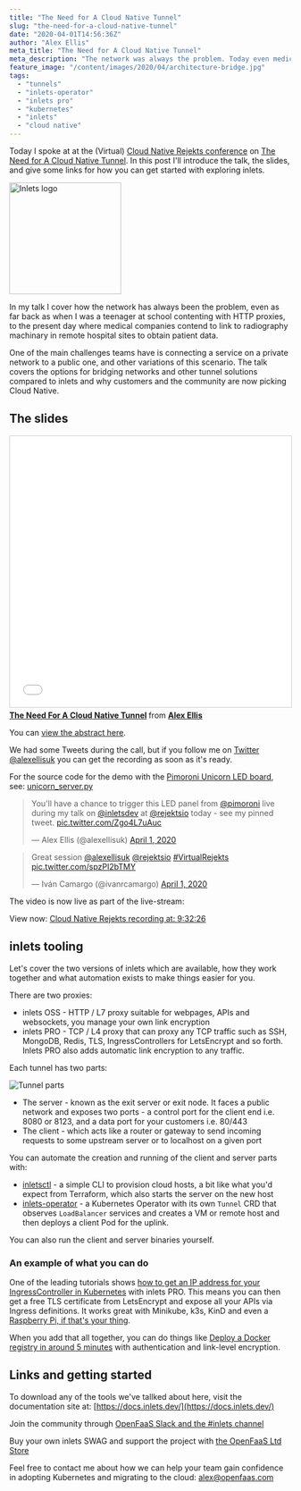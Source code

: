```yaml
---
title: "The Need for A Cloud Native Tunnel"
slug: "the-need-for-a-cloud-native-tunnel"
date: "2020-04-01T14:56:36Z"
author: "Alex Ellis"
meta_title: "The Need for A Cloud Native Tunnel"
meta_description: "The network was always the problem. Today even medical firms struggle to connect radiography equipment to the cloud. Find out why we need a new tunnel."
feature_image: "/content/images/2020/04/architecture-bridge.jpg"
tags:
  - "tunnels"
  - "inlets-operator"
  - "inlets pro"
  - "kubernetes"
  - "inlets"
  - "cloud native"
---
```


Today I spoke at at the (Virtual) [Cloud Native Rejekts conference](https://virtual.rejekts.io/) on [The Need for A Cloud Native Tunnel](https://cfp.cloud-native.rejekts.io/virtual-rejekts-2020/talk/ZJG8CL/). In this post I'll introduce the talk, the slides, and give some links for how you can get started with exploring inlets.

<img src="https://github.com/inlets/inlets/raw/master/docs/inlets-logo-sm.png" width="200" alt="Inlets logo">

In my talk I cover how the network has always been the problem, even as far back as when I was a teenager at school contenting with HTTP proxies, to the present day where medical companies contend to link to radiography machinary in remote hospital sites to obtain patient data.

One of the main challenges teams have is connecting a service on a private network to a public one, and other variations of this scenario. The talk covers the options for bridging networks and other tunnel solutions compared to inlets and why customers and the community are now picking Cloud Native.

## The slides

<iframe src="//www.slideshare.net/slideshow/embed_code/key/zLys91X0VCzYvW" width="595" height="485" frameborder="0" marginwidth="0" marginheight="0" scrolling="no" style="border:1px solid #CCC; border-width:1px; margin-bottom:5px; max-width: 100%;" allowfullscreen> </iframe> <div style="margin-bottom:5px"> <strong> <a href="//www.slideshare.net/AlexEllis11/the-need-for-a-cloud-native-tunnel" title="The Need For A Cloud Native Tunnel" target="_blank">The Need For A Cloud Native Tunnel</a> </strong> from <strong><a href="https://www.slideshare.net/AlexEllis11" target="_blank">Alex Ellis</a></strong> </div>

You can [view the abstract here](https://cfp.cloud-native.rejekts.io/virtual-rejekts-2020/talk/ZJG8CL/).

We had some Tweets during the call, but if you follow me on [Twitter @alexellisuk](https://twitter.com/alexellisuk/) you can get the recording as soon as it's ready.

For the source code for the demo with the [Pimoroni Unicorn LED board](https://shop.pimoroni.com/products/unicorn-hat), see: [unicorn_server.py](https://gist.github.com/alexellis/deb5577b078022888274af27b3a0c70c)

<blockquote class="twitter-tweet"><p lang="en" dir="ltr">You&#39;ll have a chance to trigger this LED panel from <a href="https://twitter.com/pimoroni?ref_src=twsrc%5Etfw">@pimoroni</a> live during my talk on <a href="https://twitter.com/inletsdev?ref_src=twsrc%5Etfw">@inletsdev</a> at <a href="https://twitter.com/rejektsio?ref_src=twsrc%5Etfw">@rejektsio</a> today - see my pinned tweet. <a href="https://t.co/Zgo4L7uAuc">pic.twitter.com/Zgo4L7uAuc</a></p>&mdash; Alex Ellis (@alexellisuk) <a href="https://twitter.com/alexellisuk/status/1245349052247691264?ref_src=twsrc%5Etfw">April 1, 2020</a></blockquote> <script async src="https://platform.twitter.com/widgets.js" charset="utf-8"></script>

<blockquote class="twitter-tweet"><p lang="en" dir="ltr">Great session <a href="https://twitter.com/alexellisuk?ref_src=twsrc%5Etfw">@alexellisuk</a> <a href="https://twitter.com/rejektsio?ref_src=twsrc%5Etfw">@rejektsio</a> <a href="https://twitter.com/hashtag/VirtualRejekts?src=hash&amp;ref_src=twsrc%5Etfw">#VirtualRejekts</a> <a href="https://t.co/spzPI2bTMY">pic.twitter.com/spzPI2bTMY</a></p>&mdash; Iván Camargo (@ivanrcamargo) <a href="https://twitter.com/ivanrcamargo/status/1245392712624492545?ref_src=twsrc%5Etfw">April 1, 2020</a></blockquote> <script async src="https://platform.twitter.com/widgets.js" charset="utf-8"></script>

The video is now live as part of the live-stream:

View now: [Cloud Native Rejekts recording at: 9:32:26](https://youtu.be/cZEcdTOwV-A?t=34346)

## inlets tooling

Let's cover the two versions of inlets which are available, how they work together and what automation exists to make things easier for you.

There are two proxies:

* inlets OSS - HTTP / L7 proxy suitable for webpages, APIs and websockets, you manage your own link encryption
* inlets PRO - TCP / L4 proxy that can proxy any TCP traffic such as SSH, MongoDB, Redis, TLS, IngressControllers for LetsEncrypt and so forth. Inlets PRO also adds automatic link encryption to any traffic.

Each tunnel has two parts:

![Tunnel parts](https://docs.inlets.dev/images/conceptual.png)

* The server - known as the exit server or exit node. It faces a public network and exposes two ports - a control port for the client end i.e. 8080 or 8123, and a data port for your customers i.e. 80/443
* The client - which acts like a router or gateway to send incoming requests to some upstream server or to localhost on a given port

You can automate the creation and running of the client and server parts with:

* [inletsctl](https://github.com/inlets/inletsctl) - a simple CLI to provision cloud hosts, a bit like what you'd expect from Terraform, which also starts the server on the new host
* [inlets-operator](https://github.com/inlets/inlets-operator) - a Kubernetes Operator with its own `Tunnel` CRD that observes `LoadBalancer` services and creates a VM or remote host and then deploys a client Pod for the uplink.

You can also run the client and server binaries yourself.

### An example of what you can do

One of the leading tutorials shows [how to get an IP address for your IngressController in Kubernetes](https://docs.inlets.dev/#/get-started/quickstart-ingresscontroller-cert-manager?id=expose-your-ingresscontroller-and-get-tls-from-letsencrypt) with inlets PRO. This means you can then get a free TLS certificate from LetsEncrypt and expose all your APIs via Ingress definitions. It works great with Minikube, k3s, KinD and even a [Raspberry Pi, if that's your thing](https://medium.com/@alexellisuk/five-years-of-raspberry-pi-clusters-77e56e547875).

When you add that all together, you can do things like [Deploy a Docker registry in around 5 minutes](https://blog.alexellis.io/get-a-tls-enabled-docker-registry-in-5-minutes/) with authentication and link-level encryption.

## Links and getting started

To download any of the tools we've tallked about here, visit the documentation site at: [https://docs.inlets.dev/](https://docs.inlets.dev/)

Join the community through [OpenFaaS Slack and the #inlets channel](https://slack.openfaas.io/)

Buy your own inlets SWAG and support the project with [the OpenFaaS Ltd Store](https://store.openfaas.com/)

Feel free to contact me about how we can help your team gain confidence in adopting Kubernetes and migrating to the cloud: [alex@openfaas.com](mailto:alex@openfaas.com)